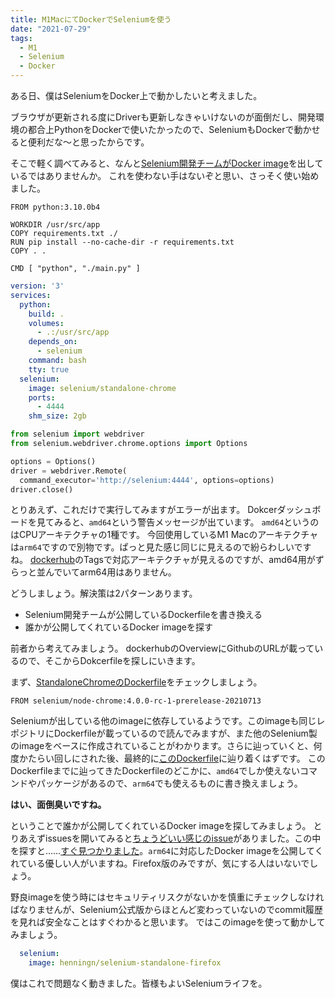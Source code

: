 ```yaml
---
title: M1MacにてDockerでSeleniumを使う
date: "2021-07-29"
tags:
  - M1
  - Selenium
  - Docker
---
```


ある日、僕はSeleniumをDocker上で動かしたいと考えました。

ブラウザが更新される度にDriverも更新しなきゃいけないのが面倒だし、開発環境の都合上PythonをDockerで使いたかったので、SeleniumもDockerで動かせると便利だな〜と思ったからです。

そこで軽く調べてみると、なんと[Selenium開発チームがDocker image](https://hub.docker.com/r/selenium/standalone-chrome)を出しているではありませんか。
これを使わない手はないぞと思い、さっそく使い始めました。


```Dockerfile:title=Dockerfile
FROM python:3.10.0b4

WORKDIR /usr/src/app
COPY requirements.txt ./
RUN pip install --no-cache-dir -r requirements.txt
COPY . .

CMD [ "python", "./main.py" ]
```


```yml:title=docker-compose.yml
version: '3'
services: 
  python:
    build: .
    volumes: 
      - .:/usr/src/app
    depends_on: 
      - selenium
    command: bash
    tty: true
  selenium:
    image: selenium/standalone-chrome
    ports: 
      - 4444
    shm_size: 2gb
```


```py:title=main.py
from selenium import webdriver
from selenium.webdriver.chrome.options import Options

options = Options()
driver = webdriver.Remote(
  command_executor='http://selenium:4444', options=options)
driver.close()
```
とりあえず、これだけで実行してみますがエラーが出ます。
Dokcerダッシュボードを見てみると、`amd64`という警告メッセージが出ています。
`amd64`というのはCPUアーキテクチャの1種です。
今回使用しているM1 Macのアーキテクチャは`arm64`ですので別物です。ぱっと見た感じ同じに見えるので紛らわしいですね。
[dockerhub](https://hub.docker.com/r/selenium/standalone-chrome)のTagsで対応アーキテクチャが見えるのですが、amd64用がずらっと並んでいてarm64用はありません。


どうしましょう。解決策は2パターンあります。
- Selenium開発チームが公開しているDockerfileを書き換える
- 誰かが公開してくれているDocker imageを探す


前者から考えてみましょう。
dockerhubのOverviewにGithubのURLが載っているので、そこからDokcerfileを探しにいきます。


まず、[StandaloneChromeのDockerfile](https://github.com/SeleniumHQ/docker-selenium/blob/trunk/StandaloneChrome/Dockerfile)をチェックしましょう。
```Dockerfile:title=Dockerfile
FROM selenium/node-chrome:4.0.0-rc-1-prerelease-20210713
```
Seleniumが出している他のimageに依存しているようです。このimageも同じレポジトリにDockerfileが載っているので読んでみますが、また他のSelenium製のimageをベースに作成されていることがわかります。さらに辿っていくと、何度かたらい回しにされた後、最終的に[このDockerfile](https://github.com/SeleniumHQ/docker-selenium/blob/trunk/Base/Dockerfile)に辿り着くはずです。
このDockerfileまでに辿ってきたDockerfileのどこかに、`amd64`でしか使えないコマンドやパッケージがあるので、`arm64`でも使えるものに書き換えましょう。

**はい、面倒臭いですね。**

ということで誰かが公開してくれているDocker imageを探してみましょう。
とりあえずissuesを開いてみると[ちょうどいい感じのissue](https://github.com/SeleniumHQ/docker-selenium/issues/1076)がありました。この中を探すと……[すぐ見つかりました](https://github.com/SeleniumHQ/docker-selenium/issues/1076#issuecomment-763017837)。`arm64`に対応したDocker imageを公開してくれている優しい人がいますね。Firefox版のみですが、気にする人はいないでしょう。

野良imageを使う時にはセキュリティリスクがないかを慎重にチェックしなければなりませんが、Selenium公式版からほとんど変わっていないのでcommit履歴を見れば安全なことはすぐわかると思います。
ではこのimageを使って動かしてみましょう。

```yml:title=docker-compose.yml
  selenium:
    image: henningn/selenium-standalone-firefox
```

僕はこれで問題なく動きました。皆様もよいSeleniumライフを。
